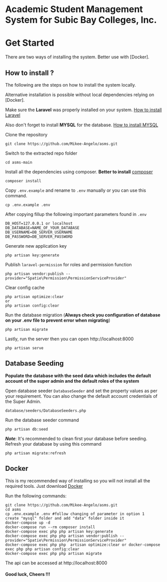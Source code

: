 # Academic Student Management System for Subic Bay Colleges, Inc.

# Get Started 
There are two ways of installing the system. Better use with [Docker].

## How to install ?
The following are the steps on how to install the system locally.

Alternative installation is possible without local dependencies relying on [Docker].

Make sure the __Laravel__ was properly installed on your system. [How to install Laravel](https://laravel.com/docs/9.x/installation)

Also don't forget to install __MYSQL__ for the database. [How to install MYSQL](https://dev.mysql.com/downloads/installer/)

Clone the repository
```
git clone https://github.com/Mikee-Angelo/asms.git
```

Switch to the extracted repo folder
```
cd asms-main
```

Install all the dependencies using composer. __Better to install__ [composer](https://getcomposer.org/download/)
```
composer install
```

Copy `.env.example` and rename to `.env` manually or you can use this command.
```
cp .env.example .env
```

After copying fillup the following important parameters found in `.env`
```
DB_HOST=127.0.0.1 or localhost
DB_DATABASE=NAME_OF_YOUR_DATABASE
DB_USERNAME=DB_SERVER_USERNAME
DB_PASSWORD=DB_SERVER_PASSWORD
```

Generate new application key 
```
php artisan key:generate
```

Publish `laravel-permission` for roles and permission function 
```
php artisan vendor:publish --provider="Spatie\Permission\PermissionServiceProvider"
```

Clear config cache 
```
php artisan optimize:clear
or 
php artisan config:clear
```

Run the database migration (__Always check you configuration of database on your .env file to prevent error when migrating__)
```
php artisan migrate
```

Lastly, run the server then you can open http://localhost:8000
```
php artisan serve
```

## Database Seeding
__Populate the database with the seed data which includes the default account of the super admin and the default roles of the system__

Open database seeder `DatabaseSeeder` and set the property values as per your requirement. You can also change the default account credentials of the Super Admin.
```
database/seeders/DatabaseSeeders.php
```

Run the database seeder command
```
php artisan db:seed
```

__*Note*__: It's recommended to clean first your database before seeding. Refresh your database by using this command
```
php artisan migrate:refresh
```

## Docker
This is my recommended way of installing so you will not install all the required tools. Just download [Docker](https://www.docker.com/products/docker-desktop)

Run the following commands: 
```
git clone https://github.com/Mikee-Angelo/asms.git
cd asms
cp .env.example .env #follow changing of parameter in option 1
create "mysql" folder and add "data" folder inside it
docker-compose up -d
docker-compose run --rm composer install
docker-compose exec php php artisan key:generate
docker-compose exec php php artisan vendor:publish --provider="Spatie\Permission\PermissionServiceProvider"
docker-compose exec php php  artisan optimize:clear or docker-compose exec php php artisan config:clear
docker-compose exec php php artisan migrate
```
The api can be accessed at http://localhost:8000

#### Good luck, Cheers !!!
